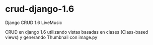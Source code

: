 crud-django-1.6
===============

Django CRUD 1.6 LiveMusic

CRUD en django 1.6 utilizando vistas basadas en clases (Class-based views) y generando Thumbnail con image.py
